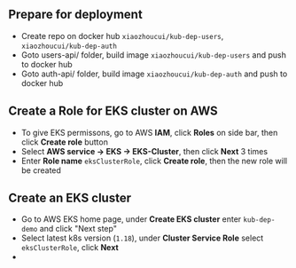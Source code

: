 ## Prepare for deployment
- Create repo on docker hub `xiaozhoucui/kub-dep-users`, `xiaozhoucui/kub-dep-auth`
- Goto users-api/ folder, build image `xiaozhoucui/kub-dep-users` and push to docker hub
- Goto auth-api/ folder, build image `xiaozhoucui/kub-dep-auth` and push to docker hub

## Create a Role for EKS cluster on AWS
- To give EKS permissons, go to AWS **IAM**, click **Roles** on side bar, then click **Create role** button
- Select **AWS service -> EKS -> EKS-Cluster**, then click **Next** 3 times
- Enter **Role name** `eksClusterRole`, click **Create role**, then the new role will be created

## Create an EKS cluster
- Go to AWS EKS home page, under **Create EKS cluster** enter `kub-dep-demo` and click "Next step"
- Select latest k8s version (`1.18`), under **Cluster Service Role** select `eksClusterRole`, click **Next**
- 